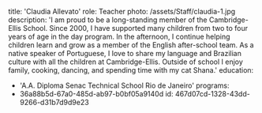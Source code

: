 title: 'Claudia Allevato'
role: Teacher
photo: /assets/Staff/claudia-1.jpg
description: 'I am proud to be a long-standing member of the Cambridge-Ellis School. Since 2000, I have supported many children from two to four years of age in the day program. In the afternoon, I continue helping children learn and grow as a member of the English after-school team. As a native speaker of Portuguese, I love to share my language and Brazilian culture with all the children at Cambridge-Ellis. Outside of school I enjoy family, cooking, dancing, and spending time with my cat Shana.'
education:
  - 'A.A. Diploma Senac Technical School Rio de Janeiro'
programs:
  - 36a88b5d-67a0-485d-ab97-b0bf05a9140d
id: 467d07cd-1328-43dd-9266-d31b7d9d9e23
